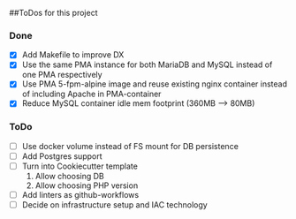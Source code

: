 ##ToDos for this project


### Done
- [x] Add Makefile to improve DX
- [x] Use the same PMA instance for both MariaDB and MySQL instead of one PMA respectively
- [x] Use PMA 5-fpm-alpine image and reuse existing nginx container instead of including Apache in PMA-container
- [x] Reduce MySQL container idle mem footprint (360MB --> 80MB)

### ToDo
- [ ] Use docker volume instead of FS mount for DB persistence
- [ ] Add Postgres support
- [ ] Turn into Cookiecutter template
   1. Allow choosing DB
   2. Allow choosing PHP version
- [ ] Add linters as github-workflows
- [ ] Decide on infrastructure setup and IAC technology
